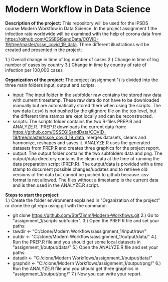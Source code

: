 # **Modern Workflow in Data Science**

**Description of the project:** 
This repository will be used for the IPSDS course Modern Workflow in Data Science. 
In the project assignment 1 the infection rate worldwide will be examined with the help of 
corona data from https://github.com/CSSEGISandData/COVID-19/tree/master/csse_covid_19_data. 
Three different illustrations will be created and presented in the project: 

1.) Overall change in time of log number of cases
2.) Change in time of log number of cases by country 
3.) Change in time by country of rate of infection per 100,000 cases

**Organization of the project:** 
The project (assignment 1) is divided into the three main folders input, output and scripts. 

- input: The input folder in the subfolder raw contains the stored raw data with current timestamp. 
These raw data do not have to be downloaded manually but are automatically stored there when using 
the scripts. The raw data (.csv) is not pushed by the gitignore file on the top level, 
but the different time stamps are kept locally and can be reconstructed. 
- scripts: The scripts folder contains the two R-files PREP.R and ANALYZE.R. 
´PREP.R downloads the current data from: https://github.com/CSSEGISandData/COVID-19/tree/master/csse_covid_19_data, 
merges datasets, cleans and harmonize, reshapes and saves it. ANALYZE.R uses the generated datasets from PREP.R 
and creates three graphics for the project report.
- output: The output folder contains the two subfolders data and png. The output/data directory contains the clean 
data at the time of running the data preparation script (PREP.R). The output/data is provided with a time stamp 
to document possible changes/updates and to retrieve old versions of the data but cannot be pushed to github because
.csv format is not allowed. The files without a timestamp is the current data and is then used in the ANALYZE.R script.

**Steps to start the project:**  
1.) Create the folder environment explained in "Organization of the project" 
or clone the git repo using git with the command:
- git clone https://github.com/StefZimm/Modern-Workflows.git
2.) Go to "assignment_1/scripts subfolder".
3.) Open the PREP.R file and set your paths:
- rawdir <- "C:/clone/Modern Workflows/assignment_1/input/raw/"
- outdir <- "C:/clone/Modern Workflows/assignment_1/output/data/"
4.) Run the PREP.R file and you should get some local datasets in "assignment_1/output/data/"
5.) Open the ANALYZE.R file and set your paths:
- datadir <- "C:/clone/Modern Workflows/assignment_1/output/data/"
- graphdir <- "C:/clone/Modern Workflows/assignment_1/output/png/"
6.) Run the ANALYZE.R file and you should get three graphics in "assignment_1/output/png/"
7.) Now you can write your report. 

